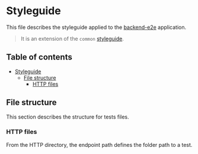 # Styleguide

This file describes the styleguide applied to the [backend-e2e](../README.md) application.

> It is an extension of the `common` [styleguide](../../../libs/common/docs/styleguide.md).

## Table of contents

<!-- TOC -->
* [Styleguide](#styleguide)
  * [File structure](#file-structure)
    * [HTTP files](#http-files)
<!-- TOC -->

## File structure

This section describes the structure for tests files.

### HTTP files

From the HTTP directory, the endpoint path defines the folder path to a test.

